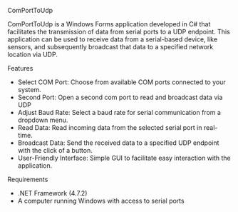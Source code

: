ComPortToUdp

ComPortToUdp is a Windows Forms application developed in C# that facilitates the transmission of data from serial ports to a UDP endpoint. This application can be used to receive data from a serial-based device, like sensors, and subsequently broadcast that data to a specified network location via UDP.

Features

- Select COM Port: Choose from available COM ports connected to your system.
- Second Port: Open a second com port to read and broadcast data via UDP
- Adjust Baud Rate: Select a baud rate for serial communication from a dropdown menu.
- Read Data: Read incoming data from the selected serial port in real-time.
- Broadcast Data: Send the received data to a specified UDP endpoint with the click of a button.
- User-Friendly Interface: Simple GUI to facilitate easy interaction with the application.

Requirements

- .NET Framework (4.7.2)
- A computer running Windows with access to serial ports


